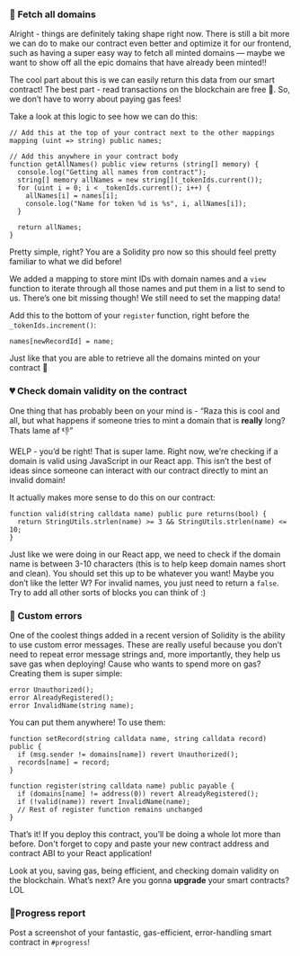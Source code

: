 ### 🦴 Fetch all domains

Alright - things are definitely taking shape right now. There is still a bit more we can do to make our contract even better and optimize it for our frontend, such as having a super easy way to fetch all minted domains — maybe we want to show off all the epic domains that have already been minted!!

The cool part about this is we can easily return this data from our smart contract! The best part - read transactions on the blockchain are free 🤑. So, we don’t have to worry about paying gas fees!

Take a look at this logic to see how we can do this:

```solidity
// Add this at the top of your contract next to the other mappings
mapping (uint => string) public names;

// Add this anywhere in your contract body
function getAllNames() public view returns (string[] memory) {
  console.log("Getting all names from contract");
  string[] memory allNames = new string[](_tokenIds.current());
  for (uint i = 0; i < _tokenIds.current(); i++) {
    allNames[i] = names[i];
    console.log("Name for token %d is %s", i, allNames[i]);
  }

  return allNames;
}
```

Pretty simple, right? You are a Solidity pro now so this should feel pretty familiar to what we did before!

We added a mapping to store mint IDs with domain names and a `view` function to iterate through all those names and put them in a list to send to us. There’s one bit missing though! We still need to set the mapping data! 

Add this to the bottom of your `register` function, right before the `_tokenIds.increment()`:

```solidity
names[newRecordId] = name;
```

Just like that you are able to retrieve all the domains minted on your contract 🤘

### 💔 Check domain validity on the contract

One thing that has probably been on your mind is - “Raza this is cool and all, but what happens if someone tries to mint a domain that is **really** long? Thats lame af 👎”

WELP - you’d be right! That is super lame. Right now, we’re checking if a domain is valid using JavaScript in our React app. This isn’t the best of ideas since someone can interact with our contract directly to mint an invalid domain! 

It actually makes more sense to do this on our contract:

```solidity
function valid(string calldata name) public pure returns(bool) {
  return StringUtils.strlen(name) >= 3 && StringUtils.strlen(name) <= 10;
}
```

Just like we were doing in our React app, we need to check if the domain name is between 3-10 characters (this is to help keep domain names short and clean). You should set this up to be whatever you want! Maybe you don’t like the letter W? For invalid names, you just need to return a `false`. Try to add all other sorts of blocks you can think of :)

### 🤬 Custom errors

One of the coolest things added in a recent version of Solidity is the ability to use custom error messages. These are really useful because you don’t need to repeat error message strings and, more importantly, they help us save gas when deploying! Cause who wants to spend more on gas? Creating them is super simple:

```solidity
error Unauthorized();
error AlreadyRegistered();
error InvalidName(string name);
```

You can put them anywhere! To use them:

```solidity
function setRecord(string calldata name, string calldata record) public {
  if (msg.sender != domains[name]) revert Unauthorized();
  records[name] = record;
}

function register(string calldata name) public payable {
  if (domains[name] != address(0)) revert AlreadyRegistered();
  if (!valid(name)) revert InvalidName(name);
  // Rest of register function remains unchanged
}
```

That’s it! If you deploy this contract, you’ll be doing a whole lot more than before. Don't forget to copy and paste your new contract address and contract ABI
to your React application!

Look at you, saving gas, being efficient, and checking domain validity on the blockchain. What’s next? Are you gonna **upgrade** your smart contracts? LOL

### 🚨Progress report

Post a screenshot of your fantastic, gas-efficient, error-handling smart contract in `#progress`!
